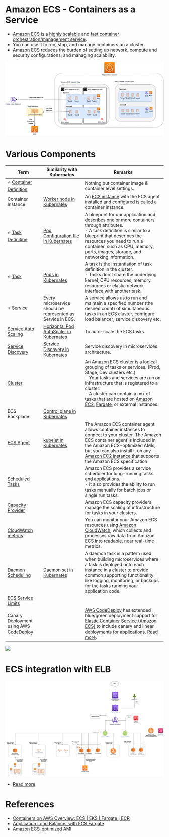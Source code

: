 # Amazon ECS - Containers as a Service
- [Amazon ECS](https://aws.amazon.com/ecs/) is a [highly scalable](https://github.com/Anshul619/HLD-System-Designs/blob/main/3_Databases/3_Scalability-Techniques/Readme.md) and [fast container orchestration/management service](https://github.com/Anshul619/HLD-System-Designs/blob/main/9_Container&Orchestration/Readme.md).
- You can use it to run, stop, and manage containers on a cluster.
- Amazon ECS reduces the burden of setting up network, compute and security configurations, and managing scalability.

![img.png](assests/ECS-Tasks.png)

# Various Components

| Term                                                                                                             | Similarity with Kubernates                                                                                 | Remarks                                                                                                                                                                                                                                                                                                                                                                                        |
|------------------------------------------------------------------------------------------------------------------|------------------------------------------------------------------------------------------------------------|------------------------------------------------------------------------------------------------------------------------------------------------------------------------------------------------------------------------------------------------------------------------------------------------------------------------------------------------------------------------------------------------|
| :star: [Container Definition](ContainerDefination.md)                                                            |                                                                                                            | Nothing but container image & container level settings.                                                                                                                                                                                                                                                                                                                                        |
| Container Instance                                                                                               | [Worker node in Kubernates](https://github.com/Anshul619/HLD-System-Designs/blob/main/9_Container&Orchestration/Kubernates/Readme.md)               | An [EC2 instance](../../2_Compute/AmazonEC2/Readme.md) with the ECS agent installed and configured is called a container instance.                                                                                                                                                                                                                                                     |
| :star: [Task Definition](Task.md)                                                                                | [Pod Configuration file in Kubernates](https://github.com/Anshul619/HLD-System-Designs/blob/main/9_Container&Orchestration/Kubernates/Readme.md)    | A blueprint for our application and describes one or more containers through attributes.<br/>- A task definition is similar to a blueprint that describes the resources you need to run a container, such as CPU, memory, ports, images, storage, and networking information.                                                                                                                  |
| :star: [Task](Task.md)                                                                                           | [Pods in Kubernates](https://github.com/Anshul619/HLD-System-Designs/blob/main/9_Container&Orchestration/Kubernates/Readme.md)                      | A task is the instantiation of task definition in the cluster. <br/>- Tasks don't share the underlying kernel, CPU resources, memory resources or elastic network interface with another task.                                                                                                                                                                                                 |
| :star: [Service](Service/Readme.md)                                                                              | Every microservice should be represented as Service in ECS.                                                | A service allows us to run and maintain a specified number (the desired count) of simultaneous tasks in an ECS cluster, configure load balancer, service discovery etc.                                                                                                                                                                                                                        |
| [Service Auto Scaling](Service/ServiceAutoScaling.md)                                                            | [Horizontal Pod AutoScaler in Kubernates](https://github.com/Anshul619/HLD-System-Designs/blob/main/9_Container&Orchestration/Kubernates/Readme.md) | To auto-scale the ECS tasks                                                                                                                                                                                                                                                                                                                                                                    |
| [Service Discovery](Service/ServiceDiscovery.md)                                                                 | [Service Discovery in Kubernates](https://github.com/Anshul619/HLD-System-Designs/blob/main/9_Container&Orchestration/Kubernates/Readme.md)         | Service discovery in microservices architecture.                                                                                                                                                                                                                                                                                                                                               |
| [Cluster](https://docs.aws.amazon.com/AmazonECS/latest/developerguide/clusters.html)                             |                                                                                                            | An Amazon ECS cluster is a logical grouping of tasks or services. (Prod, Stage, Dev clusters etc.) <br/>- Your tasks and services are run on infrastructure that is registered to a cluster.<br/>- A cluster can contain a mix of tasks that are hosted on [Amazon EC2](../../2_Compute/AmazonEC2/Readme.md), [Fargate](../../2_Compute/AWSFargate.md), or external instances. |
| ECS Backplane                                                                                                    | [Control plane in Kubernates](https://github.com/Anshul619/HLD-System-Designs/blob/main/9_Container&Orchestration/Kubernates/Readme.md)             |                                                                                                                                                                                                                                                                                                                                                                                                |
| [ECS Agent](https://docs.aws.amazon.com/AmazonECS/latest/developerguide/ECS_agent.html)                          | [kubelet in Kubernates](https://github.com/Anshul619/HLD-System-Designs/blob/main/9_Container&Orchestration/Kubernates/Readme.md)                   | The Amazon ECS container agent allows container instances to connect to your cluster. The Amazon ECS container agent is included in the Amazon ECS-optimized AMIs, but you can also install it on any [Amazon EC2 instance](../../2_Compute/AmazonEC2/Readme.md) that supports the Amazon ECS specification.                                                                           |
| [Scheduled Tasks](https://docs.aws.amazon.com/AmazonECS/latest/developerguide/scheduling_tasks.html)             |                                                                                                            | Amazon ECS provides a service scheduler for long-running tasks and applications. <br/>- It also provides the ability to run tasks manually for batch jobs or single run tasks.                                                                                                                                                                                                                 |
| [Capacity Provider](https://docs.aws.amazon.com/AmazonECS/latest/developerguide/cluster-capacity-providers.html) |                                                                                                            | Amazon ECS capacity providers manage the scaling of infrastructure for tasks in your clusters.                                                                                                                                                                                                                                                                                                 |
| [CloudWatch metrics](https://docs.aws.amazon.com/AmazonECS/latest/developerguide/cloudwatch-metrics.html)        |                                                                                                            | You can monitor your Amazon ECS resources using [Amazon CloudWatch](../../8_ObservabilityLogs/AmazonCloudWatch/Readme.md), which collects and processes raw data from Amazon ECS into readable, near real-time metrics.                                                                                                                                                                |
| [Daemon Scheduling](https://aws.amazon.com/about-aws/whats-new/2018/06/amazon-ecs-adds-daemon-scheduling/)       | [Daemon set in Kubernates](https://github.com/Anshul619/HLD-System-Designs/blob/main/9_Container&Orchestration/Kubernates/Readme.md)                | A daemon task is a pattern used when building microservices where a task is deployed onto each instance in a cluster to provide common supporting functionality like logging, monitoring, or backups for the tasks running your application code.                                                                                                                                              |
| [ECS Service Limits](ServiceLimits.md)                                                                           |                                                                                                            |                                                                                                                                                                                                                                                                                                                                                                                                |
| Canary Deployment using AWS CodeDeploy                                                                           |                                                                                                            | [AWS CodeDeploy]() has extended blue/green deployment support for [Elastic Container Service (Amazon ECS)]() to include canary and linear deployments for applications. [Read more](https://aws.amazon.com/blogs/containers/aws-codedeploy-now-supports-linear-and-canary-deployments-for-amazon-ecs/).                                                                                        |

![](https://miro.medium.com/max/1400/0*ima_OYQ74yCg_cSN)

# ECS integration with ELB

![](../../16_NetworkingAndContentDelivery/2_ApplicationNetworking/ElasticLoadBalancer/assets/AWS_Elastic_Load_Balancer.png)

- [Read more](https://docs.aws.amazon.com/AmazonECS/latest/userguide/create-load-balancer.html)

# References
- [Containers on AWS Overview: ECS | EKS | Fargate | ECR](https://www.youtube.com/watch?v=AYAh6YDXuho)
- [Application Load Balancer with ECS Fargate](https://stackoverflow.com/questions/64409699/application-load-balancer-with-ecs-fargate)
- [Amazon ECS-optimized AMI](https://docs.aws.amazon.com/AmazonECS/latest/developerguide/ecs-optimized_AMI.html)